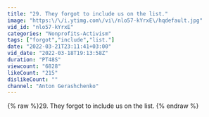```yaml
---
title: "29. They forgot to include us on the list."
image: "https:\/\/i.ytimg.com\/vi\/nlo57-kYrxE\/hqdefault.jpg"
vid_id: "nlo57-kYrxE"
categories: "Nonprofits-Activism"
tags: ["forgot","include","list."]
date: "2022-03-21T23:11:41+03:00"
vid_date: "2022-03-18T19:13:58Z"
duration: "PT48S"
viewcount: "6828"
likeCount: "215"
dislikeCount: ""
channel: "Anton Gerashchenko"
---
```

{% raw %}29. They forgot to include us on the list. {% endraw %}
